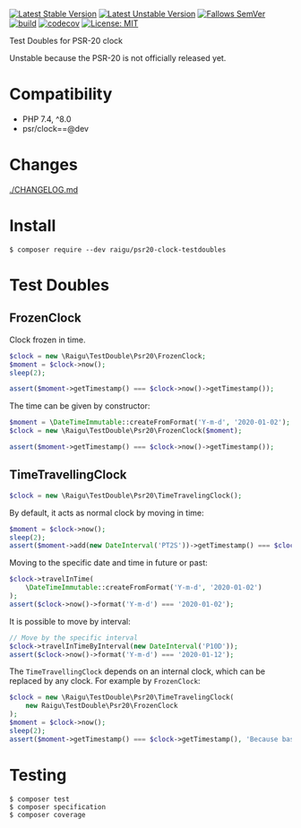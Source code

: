 [![Latest Stable Version](http://poser.pugx.org/raigu/psr20-clock-testdoubles/v)](https://packagist.org/packages/raigu/psr20-clock-testdoubles)
[![Latest Unstable Version](http://poser.pugx.org/raigu/psr20-clock-testdoubles/v/unstable)](https://packagist.org/packages/raigu/psr20-clock-testdoubles)
[![Fallows SemVer](https://img.shields.io/badge/SemVer-2.0.0-green)](https://semver.org/spec/v2.0.0.html)
[![build](https://github.com/raigu/psr20-clock-testdoubles/workflows/build/badge.svg)](https://github.com/raigu/psr20-clock-testdoubles/actions)
[![codecov](https://codecov.io/gh/raigu/psr20-clock-testdoubles/branch/main/graph/badge.svg?token=9DD044TN72)](https://codecov.io/gh/raigu/psr20-clock-testdoubles)
[![License: MIT](https://img.shields.io/badge/License-MIT-blue.svg)](LICENSE)


Test Doubles for PSR-20 clock

Unstable because the PSR-20 is not officially released yet.

# Compatibility

* PHP 7.4, ^8.0
* psr/clock==@dev

# Changes

[./CHANGELOG.md](./CHANGELOG.md)

# Install

```shell
$ composer require --dev raigu/psr20-clock-testdoubles
```

# Test Doubles

## FrozenClock

Clock frozen in time.

```php
$clock = new \Raigu\TestDouble\Psr20\FrozenClock;
$moment = $clock->now();
sleep(2);

assert($moment->getTimestamp() === $clock->now()->getTimestamp());
```

The time can be given by constructor:

```php
$moment = \DateTimeImmutable::createFromFormat('Y-m-d', '2020-01-02');
$clock = new \Raigu\TestDouble\Psr20\FrozenClock($moment);

assert($moment->getTimestamp() === $clock->now()->getTimestamp());
```

## TimeTravellingClock


```php
$clock = new \Raigu\TestDouble\Psr20\TimeTravelingClock();
```

By default, it acts as normal clock by moving in time:

```php
$moment = $clock->now();
sleep(2);
assert($moment->add(new DateInterval('PT2S'))->getTimestamp() === $clock->now()->getTimestamp());
```

Moving to the specific date and time in future or past:
```php
$clock->travelInTime(
    \DateTimeImmutable::createFromFormat('Y-m-d', '2020-01-02')
);
assert($clock->now()->format('Y-m-d') === '2020-01-02');
```

It is possible to move by interval:

```php
// Move by the specific interval
$clock->travelInTimeByInterval(new DateInterval('P10D'));
assert($clock->now()->format('Y-m-d') === '2020-01-12');
```

The `TimeTravellingClock` depends on an internal clock, which can be replaced by any clock.
For example by `FrozenClock`:

```php
$clock = new \Raigu\TestDouble\Psr20\TimeTravelingClock(
    new Raigu\TestDouble\Psr20\FrozenClock
);
$moment = $clock->now();
sleep(2);
assert($moment->getTimestamp() === $clock->getTimestamp(), 'Because base clock is frozen the time travling clock does not tick');
```

# Testing

```shell
$ composer test
$ composer specification 
$ composer coverage
```
